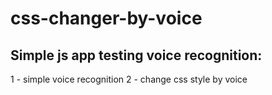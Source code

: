 # css-changer-by-voice
## Simple js app testing voice recognition:
1 - simple voice recognition
2 - change css style by voice

